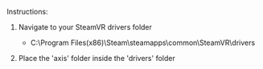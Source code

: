 Instructions:

1. Navigate to your SteamVR drivers folder 
   - C:\Program Files(x86)\Steam\steamapps\common\SteamVR\drivers

2. Place the 'axis' folder inside the 'drivers' folder
